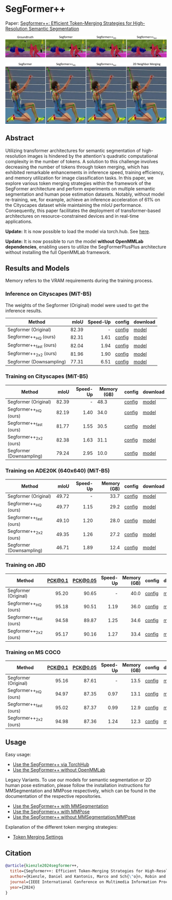 # SegFormer++

Paper: [Segformer++: Efficient Token-Merging Strategies for High-Resolution Semantic Segmentation](https://arxiv.org/abs/2405.14467)

![image](docs/figures/segmentation.png)

![image](docs/figures/pose.png)

## Abstract

Utilizing transformer architectures for semantic segmentation of high-resolution images is hindered by the attention's quadratic computational complexity in the number of tokens. A solution to this challenge involves decreasing the number of tokens through token merging, which has exhibited remarkable enhancements in inference speed, training efficiency, and memory utilization for image classification tasks. In this paper, we explore various token merging strategies within the framework of the SegFormer architecture and perform experiments on multiple semantic segmentation and human pose estimation datasets. Notably, without model re-training, we, for example, achieve an inference acceleration of 61% on the Cityscapes dataset while maintaining the mIoU performance. Consequently, this paper facilitates the deployment of transformer-based architectures on resource-constrained devices and in real-time applications.

**Update:** It is now possible to load the model via torch.hub. See [here](docs/setup/torchhub_setup.md).

**Update:** It is now possible to run the model **without OpenMMLab dependencies**, enabling users to utilize the SegFormerPlusPlus architecture without installing the full OpenMMLab framework.

## Results and Models

Memory refers to the VRAM requirements during the training process.

### Inference on Cityscapes (MiT-B5)

The weights of the Segformer (Original) model were used to get the inference results.

| Method                            |  mIoU | Speed-Up | config                                                                                     | download                                                       |
|-----------------------------------|------:|---------:|--------------------------------------------------------------------------------------------|----------------------------------------------------------------|
| Segformer (Original)              | 82.39 |        - | [config](mmsegmentation/local_configs/cityscapes/B5/segformer-cityscapes-b5-default.py)    | [model](https://mediastore.rz.uni-augsburg.de/get/yzE65lzm6N/) |
| Segformer++<sub>HQ</sub> (ours)   | 82.31 |     1.61 | [config](mmsegmentation/local_configs/cityscapes/B5/segformer-cityscapes-b5-bsm-hq.py)     | [model](https://mediastore.rz.uni-augsburg.de/get/yzE65lzm6N/) |
| Segformer++<sub>fast</sub> (ours) | 82.04 |     1.94 | [config](mmsegmentation/local_configs/cityscapes/B5/segformer-cityscapes-b5-bsm-fast.py)   | [model](https://mediastore.rz.uni-augsburg.de/get/yzE65lzm6N/) |
| Segformer++<sub>2x2</sub> (ours)  | 81.96 |     1.90 | [config](mmsegmentation/local_configs/cityscapes/B5/segformer-cityscapes-b5-n2d-2x2.py)    | [model](https://mediastore.rz.uni-augsburg.de/get/yzE65lzm6N/) |
| Segformer (Downsampling)          | 77.31 |     6.51 | [config](mmsegmentation/local_configs/cityscapes/B5/segformer-cityscapes-b5-downsample.py) | [model](https://mediastore.rz.uni-augsburg.de/get/yzE65lzm6N/) |

### Training on Cityscapes (MiT-B5)

| Method                            |  mIoU | Speed-Up | Memory (GB) | config                                                                                     | download                                                        |
|-----------------------------------|------:|---------:|-------------|--------------------------------------------------------------------------------------------|-----------------------------------------------------------------|
| Segformer (Original)              | 82.39 |        - | 48.3        | [config](mmsegmentation/local_configs/cityscapes/B5/segformer-cityscapes-b5-default.py)    | [model](https://mediastore.rz.uni-augsburg.de/get/yzE65lzm6N/)  |
| Segformer++<sub>HQ</sub> (ours)   | 82.19 |     1.40 | 34.0        | [config](mmsegmentation/local_configs/cityscapes/B5/segformer-cityscapes-b5-bsm-hq.py)     | [model](https://mediastore.rz.uni-augsburg.de/get/i8fY8uXJrV/ ) |
| Segformer++<sub>fast</sub> (ours) | 81.77 |     1.55 | 30.5        | [config](mmsegmentation/local_configs/cityscapes/B5/segformer-cityscapes-b5-bsm-fast.py)   | [model](https://mediastore.rz.uni-augsburg.de/get/cmG974iAxt/ ) |
| Segformer++<sub>2x2</sub> (ours)  | 82.38 |     1.63 | 31.1        | [config](mmsegmentation/local_configs/cityscapes/B5/segformer-cityscapes-b5-n2d-2x2.py)    | [model](https://mediastore.rz.uni-augsburg.de/get/p0uMKbw531/)  |
| Segformer (Downsampling)          | 79.24 |     2.95 | 10.0        | [config](mmsegmentation/local_configs/cityscapes/B5/segformer-cityscapes-b5-downsample.py) | [model](https://mediastore.rz.uni-augsburg.de/get/73zkKSO21t/)  |

### Training on ADE20K (640x640) (MiT-B5)

| Method                            |  mIoU | Speed-Up | Memory (GB) | config                                                                                | download                                                       |
|-----------------------------------|------:|---------:|------------:|---------------------------------------------------------------------------------------|----------------------------------------------------------------|
| Segformer (Original)              | 49.72 |        - |        33.7 | [config](mmsegmentation/local_configs/ade20k/B5/segformer-ade20k640-b5-default.py)    | [model](https://mediastore.rz.uni-augsburg.de/get/nKEjUHNAfK/) |
| Segformer++<sub>HQ</sub> (ours)   | 49.77 |     1.15 |        29.2 | [config](mmsegmentation/local_configs/ade20k/B5/segformer-ade20k640-b5-bsm-hq.py)     | [model](https://mediastore.rz.uni-augsburg.de/get/Odyie8usgj/) |
| Segformer++<sub>fast</sub> (ours) | 49.10 |     1.20 |        28.0 | [config](mmsegmentation/local_configs/ade20k/B5/segformer-ade20k640-b5-bsm-fast.py)   | [model](https://mediastore.rz.uni-augsburg.de/get/K0IGkx4O2s/) |
| Segformer++<sub>2x2</sub> (ours)  | 49.35 |     1.26 |        27.2 | [config](mmsegmentation/local_configs/ade20k/B5/segformer-ade20k640-b5-n2d-2x2.py)    | [model](https://mediastore.rz.uni-augsburg.de/get/w5_Pxx4Q5C/) |
| Segformer (Downsampling)          | 46.71 |     1.89 |        12.4 | [config](mmsegmentation/local_configs/ade20k/B5/segformer-ade20k640-b5-downsample.py) | [model](https://mediastore.rz.uni-augsburg.de/get/dFVvZQL6iL/) |

### Training on JBD

| Method                            | PCK@0.1 | PCK@0.05 | Speed-Up | Memory (GB) | config                                                              | download                                                       |
|-----------------------------------|--------:|---------:|---------:|------------:|---------------------------------------------------------------------|----------------------------------------------------------------|
| Segformer (Original)              |   95.20 |    90.65 |        - |        40.0 | [config](mmpose/local_configs/jbd/B5/segformer-jump-b5-default.py)  | [model](https://mediastore.rz.uni-augsburg.de/get/psolrWXLLp/) |
| Segformer++<sub>HQ</sub> (ours)   |   95.18 |    90.51 |     1.19 |        36.0 | [config](mmpose/local_configs/jbd/B5/segformer-jump-b5-bsm-hq.py)   | [model](https://mediastore.rz.uni-augsburg.de/get/jx1eyecMLF/) |
| Segformer++<sub>fast</sub> (ours) |   94.58 |    89.87 |     1.25 |        34.6 | [config](mmpose/local_configs/jbd/B5/segformer-jump-b5-bsm-fast.py) | [model](https://mediastore.rz.uni-augsburg.de/get/K0IGkx4O2s/) |
| Segformer++<sub>2x2</sub> (ours)  |   95.17 |    90.16 |     1.27 |        33.4 | [config](mmpose/local_configs/jbd/B5/segformer-jump-b5-n2d-2x2.py)  | [model](https://mediastore.rz.uni-augsburg.de/get/HumKbSB1vI/) |

### Training on MS COCO

| Method                            | PCK@0.1 | PCK@0.05 | Speed-Up | Memory (GB) | config                                                               | download                                                       |
|-----------------------------------|--------:|---------:|---------:|------------:|----------------------------------------------------------------------|----------------------------------------------------------------|
| Segformer (Original)              |   95.16 |    87.61 |        - |        13.5 | [config](mmpose/local_configs/coco/B5/segformer-coco-b5-default.py)  | [model](https://mediastore.rz.uni-augsburg.de/get/ZOgj2NmQLy/) |
| Segformer++<sub>HQ</sub> (ours)   |   94.97 |    87.35 |     0.97 |        13.1 | [config](mmpose/local_configs/coco/B5/segformer-coco-b5-bsm-hq.py)   | [model](https://mediastore.rz.uni-augsburg.de/get/oAH5IlPxG8/) |
| Segformer++<sub>fast</sub> (ours) |   95.02 |    87.37 |     0.99 |        12.9 | [config](mmpose/local_configs/coco/B5/segformer-coco-b5-bsm-fast.py) | [model](https://mediastore.rz.uni-augsburg.de/get/3E2mMNLAAn/) |
| Segformer++<sub>2x2</sub> (ours)  |   94.98 |    87.36 |     1.24 |        12.3 | [config](mmpose/local_configs/coco/B5/segformer-coco-b5-n2d-2x2.py)  | [model](https://mediastore.rz.uni-augsburg.de/get/rzlgKC5XLc/) |

## Usage

Easy usage:
- [Use the SegFormer++ via TorchHub](docs/setup/torchhub_setup.md)
- [Use the SegFormer++ without OpenMMLab](docs/setup/noopenmmlab_setup.md)

Legacy Variants. To use our models for semantic segmentation or 2D human pose estimation, please follow the installation instructions for MMSegmentation and MMPose respectively, which can be found in the documentation of the respective repositories.
- [Use the SegFormer++ with MMSegmentation](docs/setup/mmseg_setup.md)
- [Use the SegFormer++ with MMPose](docs/setup/mmpose_setup.md)
- [Use the SegFormer++ without MMSegmentation/MMPose](docs/setup/mmeng_setup.md)

Explanation of the different token merging strategies:
- [Token Merging Settings](docs/run/token_merging.md)

## Citation
```bibtex
@article{kienzle2024segformer++,
  title={Segformer++: Efficient Token-Merging Strategies for High-Resolution Semantic Segmentation},
  author={Kienzle, Daniel and Kantonis, Marco and Sch{\"o}n, Robin and Lienhart, Rainer},
  journal={IEEE International Conference on Multimedia Information Processing and Retrieval (MIPR)},
  year={2024}
}
```
